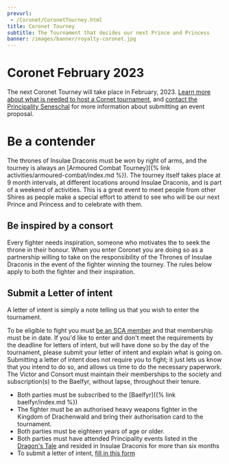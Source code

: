```yaml
---
prevurl:
 - /Coronet/CoronetTourney.html
title: Coronet Tourney
subtitle: The Tournament that decides our next Prince and Princess
banner: /images/banner/royalty-coronet.jpg
---
```

# Coronet February 2023

The next Coronet Tourney will take place in February, 2023. [Learn more about what is needed to host a Cornet tournament](https://insulaedraconis.org/library/group-resources/bidding-for-events/), and [contact the Principality Seneschal](seneschal@insulaedraconis.org) for more information about submitting an event proposal.


# Be a contender

The thrones of Insulae Draconis must be won by right of arms, and the tourney is always an [Armoured Combat Tourney]({% link activities/armoured-combat/index.md %}). The tourney itself takes place at 9 month intervals, at different locations around Insulae Draconis, and is part of a weekend of activities. This is a great event to meet people from other Shires as people make a special effort to attend to see who will be our next Prince and Princess and to celebrate with them. 

## Be inspired by a consort

Every fighter needs inspiration, someone who motivates the to seek the throne in their honour. When you enter Coronet you are doing so as a partnership willing to take on the responsibility of the Thrones of Insulae Draconis in the event of the fighter winning the tourney. The rules below apply to both the fighter and their inspiration.  

## Submit a Letter of intent

A letter of intent is simply a note telling us that you wish to enter the tournament.

To be eligible to fight you must [be an SCA member](https://membermojo.co.uk/scauk) and that membership must be in date. If you'd like to enter and don't meet the requirements by the deadline for letters of intent, but will have done so by the day of the tournament, please submit your letter of intent and explain what is going on. Submitting a letter of intent does not require you to fight; it just lets us know that you intend to do so, and allows us time to do the necessary paperwork. The Victor and Consort must maintain their memberships to the society and subscription(s) to the Baelfyr, without lapse, throughout their tenure.

- Both parties must be subscribed to the [Baelfyr]({% link baelfyr/index.md %}) 
- The fighter must be an authorised heavy weapons fighter in the Kingdom of Drachenwald and bring their authorisation card to the tournament.
- Both parties must be eighteen years of age or older.
- Both parties must have attended Principality events listed in the [Dragon's Tale](https://drachenwald.sca.org/offices/chronicler/kingdom-newsletter/) and resided in Insulae Draconis for more than six months
- To submit a letter of intent, [fill in this form](https://forms.gle/d3QcHyJ5KDjZqPJ96)
